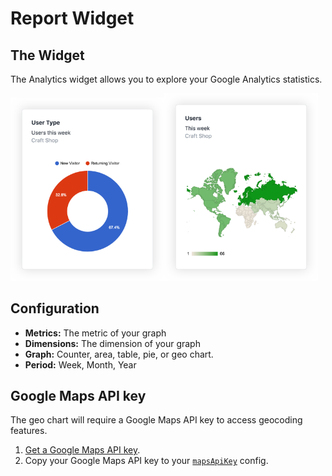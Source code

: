 # Report Widget

## The Widget

The Analytics widget allows you to explore your Google Analytics statistics.

<img src="./resources/screenshots/pie-chart@2x.png" title="Pie Chart" width="246" /><img src="./resources/screenshots/geo-chart@2x.png" title="Pie Chart" width="246" />

## Configuration

- **Metrics:** The metric of your graph
- **Dimensions:** The dimension of your graph
- **Graph:** Counter, area, table, pie, or geo chart.
- **Period:** Week, Month, Year

## Google Maps API key

The geo chart will require a Google Maps API key to access geocoding features. 

1. [Get a Google Maps API key](https://developers.google.com/maps/documentation/javascript/get-api-key).
2. Copy your Google Maps API key to your [`mapsApiKey`](configuration.md#mapsapikey) config.